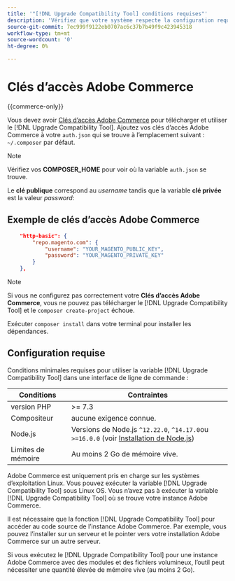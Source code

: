 ```yaml
---
title: '"[!DNL Upgrade Compatibility Tool] conditions requises"'
description: 'Vérifiez que votre système respecte la configuration requise pour exécuter la variable [!DNL Upgrade Compatibility Tool] dans une interface de ligne de commande pour votre projet Adobe Commerce. '
source-git-commit: 7ec999f9122eb0707ac6c37b7b49f9c423945318
workflow-type: tm+mt
source-wordcount: '0'
ht-degree: 0%

---
```



# Clés d’accès Adobe Commerce

{{commerce-only}}

Vous devez avoir [Clés d’accès Adobe Commerce](https://devdocs.magento.com/marketplace/sellers/profile-information.html#access-keys) pour télécharger et utiliser le [!DNL Upgrade Compatibility Tool]. Ajoutez vos clés d’accès Adobe Commerce à votre `auth.json` qui se trouve à l’emplacement suivant : `~/.composer` par défaut.

>[!NOTE]
>
>Vérifiez vos **COMPOSER_HOME** pour voir où la variable `auth.json` se trouve.

Le **clé publique** correspond au _username_ tandis que la variable **clé privée** est la valeur _password_:

## Exemple de clés d’accès Adobe Commerce

```json
    "http-basic": {
        "repo.magento.com": {
            "username": "YOUR_MAGENTO_PUBLIC_KEY",
            "password": "YOUR_MAGENTO_PRIVATE_KEY"
        }
    },
```

>[!NOTE]
>
> Si vous ne configurez pas correctement votre **Clés d’accès Adobe Commerce**, vous ne pouvez pas télécharger le [!DNL Upgrade Compatibility Tool] et le `composer create-project` échoue.

Exécuter `composer install` dans votre terminal pour installer les dépendances.

## Configuration requise

Conditions minimales requises pour utiliser la variable [!DNL Upgrade Compatibility Tool] dans une interface de ligne de commande :

| **Conditions** | **Contraintes** |
|----------------|-----------------|
| version PHP | >= 7.3 |
| Compositeur | aucune exigence connue. |
| Node.js | Versions de Node.js `^12.22.0`, `^14.17.0`ou `>=16.0.0` (voir [Installation de Node.js](https://nodejs.dev/learn/how-to-install-nodejs)) |
| Limites de mémoire | Au moins 2 Go de mémoire vive. |

Adobe Commerce est uniquement pris en charge sur les systèmes d’exploitation Linux. Vous pouvez exécuter la variable [!DNL Upgrade Compatibility Tool] sous Linux OS. Vous n’avez pas à exécuter la variable [!DNL Upgrade Compatibility Tool] où se trouve votre instance Adobe Commerce.

Il est nécessaire que la fonction [!DNL Upgrade Compatibility Tool] pour accéder au code source de l’instance Adobe Commerce. Par exemple, vous pouvez l’installer sur un serveur et le pointer vers votre installation Adobe Commerce sur un autre serveur.

Si vous exécutez le [!DNL Upgrade Compatibility Tool] pour une instance Adobe Commerce avec des modules et des fichiers volumineux, l’outil peut nécessiter une quantité élevée de mémoire vive (au moins 2 Go).
